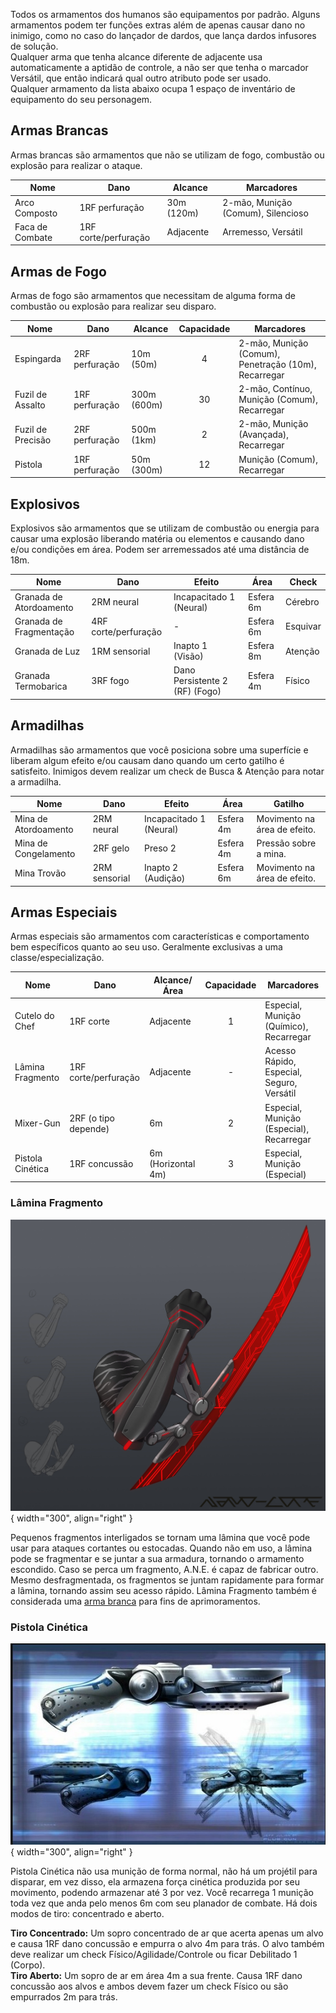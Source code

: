 Todos os armamentos dos humanos são equipamentos por padrão. Alguns armamentos podem ter funções extras além de apenas causar dano no inimigo, como no caso do lançador de dardos, que lança dardos infusores de solução.  
Qualquer arma que tenha alcance diferente de adjacente usa automaticamente a aptidão de controle, a não ser que tenha o marcador Versátil, que então indicará qual outro atributo pode ser usado.  
Qualquer armamento da lista abaixo ocupa 1 espaço de inventário de equipamento do seu personagem.

## Armas Brancas

Armas brancas são armamentos que não se utilizam de fogo, combustão ou explosão para realizar o ataque.

| Nome            | Dano                 | Alcance    | Marcadores                         |
| --------------- | -------------------- | ---------- | ---------------------------------- |
| Arco Composto   | 1RF perfuração       | 30m (120m) | 2-mão, Munição (Comum), Silencioso |
| Faca de Combate | 1RF corte/perfuração | Adjacente  | Arremesso, Versátil                |

## Armas de Fogo

Armas de fogo são armamentos que necessitam de alguma forma de combustão ou explosão para realizar seu disparo.

| Nome              | Dano           | Alcance     | Capacidade | Marcadores                                           |
| ----------------- | -------------- | ----------- | :--------: | ---------------------------------------------------- |
| Espingarda        | 2RF perfuração | 10m (50m)   |     4      | 2-mão, Munição (Comum), Penetração (10m), Recarregar |
| Fuzil de Assalto  | 1RF perfuração | 300m (600m) |     30     | 2-mão, Contínuo, Munição (Comum), Recarregar         |
| Fuzil de Precisão | 2RF perfuração | 500m (1km)  |     2      | 2-mão, Munição (Avançada), Recarregar                |
| Pistola           | 1RF perfuração | 50m (300m)  |     12     | Munição (Comum), Recarregar                          |

## Explosivos

Explosivos são armamentos que se utilizam de combustão ou energia para causar uma explosão liberando matéria ou elementos e causando dano e/ou condições em área. Podem ser arremessados até uma distância de 18m.

| Nome                    | Dano                 | Efeito                         | Área      | Check    |
| ----------------------- | -------------------- | ------------------------------ | --------- | -------- |
| Granada de Atordoamento | 2RM neural           | Incapacitado 1 (Neural)        | Esfera 6m | Cérebro  |
| Granada de Fragmentação | 4RF corte/perfuração | -                              | Esfera 6m | Esquivar |
| Granada de Luz          | 1RM sensorial        | Inapto 1 (Visão)               | Esfera 8m | Atenção  |
| Granada Termobarica     | 3RF fogo             | Dano Persistente 2 (RF) (Fogo) | Esfera 4m | Físico   |

## Armadilhas

Armadilhas são armamentos que você posiciona sobre uma superfície e liberam algum efeito e/ou causam dano quando um certo gatilho é satisfeito. Inimigos devem realizar um check de Busca & Atenção para notar a armadilha.

| Nome                 | Dano          | Efeito                  | Área      | Gatilho                      |
| -------------------- | ------------- | ----------------------- | --------- | ---------------------------- |
| Mina de Atordoamento | 2RM neural    | Incapacitado 1 (Neural) | Esfera 4m | Movimento na área de efeito. |
| Mina de Congelamento | 2RF gelo      | Preso 2                 | Esfera 4m | Pressão sobre a mina.        |
| Mina Trovão          | 2RM sensorial | Inapto 2 (Audição)      | Esfera 6m | Movimento na área de efeito. |

## Armas Especiais

Armas especiais são armamentos com características e comportamento bem específicos quanto ao seu uso. Geralmente exclusivas a uma classe/especialização.

| Nome             | Dano                 | Alcance/Área       | Capacidade | Marcadores                                |
| ---------------- | -------------------- | ------------------ | :--------: | ----------------------------------------- |
| Cutelo do Chef   | 1RF corte            | Adjacente          |     1      | Especial, Munição (Químico), Recarregar   |
| Lâmina Fragmento | 1RF corte/perfuração | Adjacente          |     -      | Acesso Rápido, Especial, Seguro, Versátil |
| Mixer-Gun        | 2RF (o tipo depende) | 6m                 |     2      | Especial, Munição (Especial), Recarregar  |
| Pistola Cinética | 1RF concussão        | 6m (Horizontal 4m) |     3      | Especial, Munição (Especial)              |

### Lâmina Fragmento

![Lâmina Fragmento](../../../images/human/fragmentBlade2.jpg){ width="300", align="right" }

Pequenos fragmentos interligados se tornam uma lâmina que você pode usar para ataques cortantes ou estocadas. Quando não em uso, a lâmina pode se fragmentar e se juntar a sua armadura, tornando o armamento escondido. Caso se perca um fragmento, A.N.E. é capaz de fabricar outro. Mesmo desfragmentada, os fragmentos se juntam rapidamente para formar a lâmina, tornando assim seu acesso rápido. Lâmina Fragmento também é considerada uma <ins>arma branca</ins> para fins de aprimoramentos.

### Pistola Cinética

![Pistola Cinética](../../../images/human/kinectGun.jpg){ width="300", align="right" }

Pistola Cinética não usa munição de forma normal, não há um projétil para disparar, em vez disso, ela armazena força cinética produzida por seu movimento, podendo armazenar até 3 por vez. Você recarrega 1 munição toda vez que anda pelo menos 6m com seu planador de combate. Há dois modos de tiro: concentrado e aberto.

**Tiro Concentrado:** Um sopro concentrado de ar que acerta apenas um alvo e causa 1RF dano concussão e empurra o alvo 4m para trás. O alvo também deve realizar um check Físico/Agilidade/Controle ou ficar Debilitado 1 (Corpo).  
**Tiro Aberto:** Um sopro de ar em área 4m a sua frente. Causa 1RF dano concussão aos alvos e ambos devem fazer um check Físico ou são empurrados 2m para trás.
